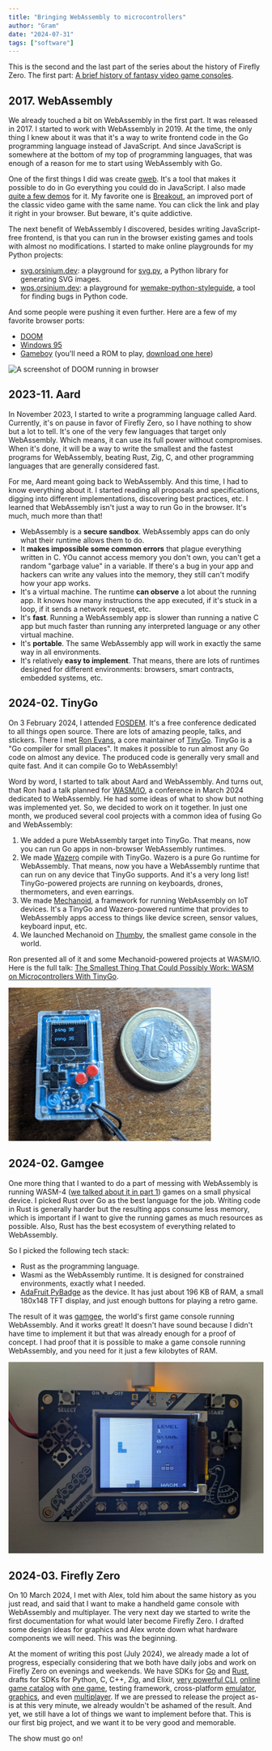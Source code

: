 ```yaml
---
title: "Bringing WebAssembly to microcontrollers"
author: "Gram"
date: "2024-07-31"
tags: ["software"]
---
```


This is the second and the last part of the series about the history of Firefly Zero. The first part: [A brief history of fantasy video game consoles](./history1.md).

## 2017. WebAssembly

We already touched a bit on WebAssembly in the first part. It was released in 2017. I started to work with WebAssembly in 2019. At the time, the only thing I knew about it was that it's a way to write frontend code in the Go programming language instead of JavaScript. And since JavaScript is somewhere at the bottom of my top of programming languages, that was enough of a reason for me to start using WebAssembly with Go.

One of the first things I did was create [gweb](https://github.com/life4/gweb). It's a tool that makes it possible to do in Go everything you could do in JavaScript. I also made [quite a few demos](https://gweb.orsinium.dev/) for it. My favorite one is [Breakout](https://gweb.orsinium.dev/breakout/), an improved port of the classic video game with the same name. You can click the link and play it right in your browser. But beware, it's quite addictive.

The next benefit of WebAssembly I discovered, besides writing JavaScript-free frontend, is that you can run in the browser existing games and tools with almost no modifications. I started to make online playgrounds for my Python projects:

* [svg.orsinium.dev](https://svg.orsinium.dev/): a playground for [svg.py](https://github.com/orsinium-labs/svg.py), a Python library for generating SVG images.
* [wps.orsinium.dev](https://wps.orsinium.dev/): a playground for [wemake-python-styleguide](https://github.com/wemake-services/wemake-python-styleguide), a tool for finding bugs in Python code.

And some people were pushing it even further. Here are a few of my favorite browser ports:

* [DOOM](https://silentspacemarine.com/)
* [Windows 95](https://archive.org/details/win95_in_dosbox)
* [Gameboy](http://binji.github.io/binjgb/) (you'll need a ROM to play, [download one here](https://www.emulatorgames.net/roms/gameboy/))

![A screenshot of DOOM running in browser](https://hackaday.com/wp-content/uploads/2021/07/doom.png)

## 2023-11. Aard

In November 2023, I started to write a programming language called Aard. Currently, it's on pause in favor of Firefly Zero, so I have nothing to show but a lot to tell. It's one of the very few languages that target only WebAssembly. Which means, it can use its full power without compromises. When it's done, it will be a way to write the smallest and the fastest programs for WebAssembly, beating Rust, Zig, C, and other programming languages that are generally considered fast.

For me, Aard meant going back to WebAssembly. And this time, I had to know everything about it. I started reading all proposals and specifications, digging into different implementations, discovering best practices, etc. I learned that WebAssembly isn't just a way to run Go in the browser. It's much, much more than that!

* WebAssembly is a **secure sandbox**. WebAssembly apps can do only what their runtime allows them to do.
* It **makes impossible some common errors** that plague everything written in C. YOu cannot access memory you don't own, you can't get a random "garbage value" in a variable. If there's a bug in your app and hackers can write any values into the memory, they still can't modify how your app works.
* It's a virtual machine. The runtime **can observe** a lot about the running app. It knows how many instructions the app executed, if it's stuck in a loop, if it sends a network request, etc.
* It's **fast**. Running a WebAssembly app is slower than running a native C app but much faster than running any interpreted language or any other virtual machine.
* It's **portable**. The same WebAssembly app will work in exactly the same way in all environments.
* It's relatively **easy to implement**. That means, there are lots of runtimes designed for different environments: browsers, smart contracts, embedded systems, etc.

## 2024-02. TinyGo

On 3 February 2024, I attended [FOSDEM](https://fosdem.org/2024/). It's a free conference dedicated to all things open source. There are lots of amazing people, talks, and stickers. There I met [Ron Evans], a core maintainer of [TinyGo]. TinyGo is a "Go compiler for small places". It makes it possible to run almost any Go code on almost any device. The produced code is generally very small and quite fast. And it can compile Go to WebAssembly!

Word by word, I started to talk about Aard and WebAssembly. And turns out, that Ron had a talk planned for [WASM/IO](https://wasmio.tech/), a conference in March 2024 dedicated to WebAssembly. He had some ideas of what to show but nothing was implemented yet. So, we decided to work on it together. In just one month, we produced several cool projects with a common idea of fusing Go and WebAssembly:

1. We added a pure WebAssembly target into TinyGo. That means, now you can run Go apps in non-browser WebAssembly runtimes.
1. We made [Wazero] compile with TinyGo. Wazero is a pure Go runtime for WebAssembly. That means, now you have a WebAssembly runtime that can run on any device that TinyGo supports. And it's a very long list! TinyGo-powered projects are running on keyboards, drones, thermometers, and even earrings.
1. We made [Mechanoid], a framework for running WebAssembly on IoT devices. It's a TinyGo and Wazero-powered runtime that provides to WebAssembly apps access to things like device screen, sensor values, keyboard input, etc.
1. We launched Mechanoid on [Thumby], the smallest game console in the world.

Ron presented all of it and some Mechanoid-powered projects at WASM/IO. Here is the full talk: [The Smallest Thing That Could Possibly Work: WASM on Microcontrollers With TinyGo](https://www.youtube.com/watch?v=24NDl27mZu4&pp=ygURcm9uIGV2YW5zIHdhc20vaW8%3D).

![A photo of Mechanoid running on Thumby, a penny-sized game console](https://github.com/hybridgroup/mechanoid-examples/blob/main/images/thumby.jpg?raw=true)

[Ron Evans]: https://github.com/deadprogram
[Mechanoid]: https://github.com/hybridgroup/mechanoid
[Wazero]: https://github.com/tetratelabs/wazero
[TinyGo]: https://tinygo.org/
[Thumby]: https://thumby.us/

## 2024-02. Gamgee

One more thing that I wanted to do a part of messing with WebAssembly is running WASM-4 ([we talked about it in part 1](http://localhost:1313/pages/history1/#2021-wasm-4)) games on a small physical device. I picked Rust over Go as the best language for the job. Writing code in Rust is generally harder but the resulting apps consume less memory, which is important if I want to give the running games as much resources as possible. Also, Rust has the best ecosystem of everything related to WebAssembly.

So I picked the following tech stack:

* Rust as the programming language.
* Wasmi as the WebAssembly runtime. It is designed for constrained environments, exactly what I needed.
* [AdaFruit PyBadge](https://www.adafruit.com/product/4200) as the device. It has just about 196 KB of RAM, a small 180x148 TFT display, and just enough buttons for playing a retro game.

The result of it was [gamgee], the world's first game console running WebAssembly. And it works great! It doesn't have sound because I didn't have time to implement it but that was already enough for a proof of concept. I had proof that it is possible to make a game console running WebAssembly, and you need for it just a few kilobytes of RAM.

![A photo of AdaFruit Pybadge running watris, a Tetris game ported to WASM-4](https://raw.githubusercontent.com/orsinium-labs/gamgee/main/photo.jpg)

[gamgee]: https://github.com/orsinium-labs/gamgee

## 2024-03. Firefly Zero

On 10 March 2024, I met with Alex, told him about the same history as you just read, and said that I want to make a handheld game console with WebAssembly and multiplayer. The very next day we started to write the first documentation for what would later become Firefly Zero. I drafted some design ideas for graphics and Alex wrote down what hardware components we will need. This was the beginning.

At the moment of writing this post (July 2024), we already made a lot of progress, especially considering that we both have daily jobs and work on Firefly Zero on evenings and weekends. We have SDKs for [Go](https://github.com/firefly-zero/firefly-go) and [Rust](https://github.com/firefly-zero/firefly-rust), drafts for SDKs for Python, C, C++, Zig, and Elixir, [very powerful CLI](https://github.com/firefly-zero/firefly-cli), [online game catalog](https://catalog.fireflyzero.com/) with [one game](https://catalog.fireflyzero.com/lux.snek.html), testing framework, cross-platform [emulator](https://docs.fireflyzero.com/user/emulator/), [graphics](https://docs.fireflyzero.com/dev/graphics/), and even [multiplayer](https://docs.fireflyzero.com/dev/net/). If we are pressed to release the project as-is at this very minute, we already wouldn't be ashamed of the result. And yet, we still have a lot of things we want to implement before that. This is our first big project, and we want it to be very good and memorable.

The show must go on!

